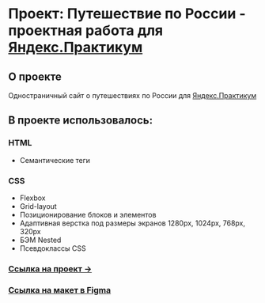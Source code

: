 # Проект: Путешествие по России - проектная работа для [Яндекс.Практикум](https://practicum.yandex.ru/)

## О проекте
Одностраничный сайт о путешествиях по России для [Яндекс.Практикум](https://practicum.yandex.ru/)

## В проекте использовалось:
### HTML
* Семантические теги
### CSS
* Flexbox
* Grid-layout
* Позиционирование блоков и элементов
* Адаптивная верстка под размеры экранов 1280px, 1024px, 768px, 320px
* БЭМ Nested
* Псевдоклассы CSS

### [Ссылка на проект &rarr;](https://zainullin-bulat.github.io/russian-travel/index.html)

### [Ссылка на макет в Figma](https://www.figma.com/file/5S2WSbEFL6awjVWJ0NWL8Q/Sprint-3_-Russia-_-desktop-mobile?node-id=28503%3A0)

